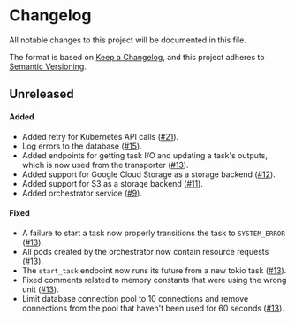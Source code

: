 # Changelog

All notable changes to this project will be documented in this file.

The format is based on [Keep a Changelog](https://keepachangelog.com/en/1.1.0/),
and this project adheres to [Semantic Versioning](https://semver.org/spec/v2.0.0.html).

## Unreleased

#### Added

* Added retry for Kubernetes API calls ([#21](https://github.com/stjude-rust-labs/planetary/pull/21)).
* Log errors to the database ([#15](https://github.com/stjude-rust-labs/planetary/pull/15)).
* Added endpoints for getting task I/O and updating a task's outputs, which is
  now used from the transporter ([#13](https://github.com/stjude-rust-labs/planetary/pull/13)).
* Added support for Google Cloud Storage as a storage backend ([#12](https://github.com/stjude-rust-labs/planetary/pull/12)).
* Added support for S3 as a storage backend ([#11](https://github.com/stjude-rust-labs/planetary/pull/11)).
* Added orchestrator service ([#9](https://github.com/stjude-rust-labs/planetary/pull/9)).

#### Fixed

* A failure to start a task now properly transitions the task to
  `SYSTEM_ERROR` ([#13](https://github.com/stjude-rust-labs/planetary/pull/13)).
* All pods created by the orchestrator now contain resource requests ([#13](https://github.com/stjude-rust-labs/planetary/pull/13)).
* The `start_task` endpoint now runs its future from a new tokio task ([#13](https://github.com/stjude-rust-labs/planetary/pull/13)).
* Fixed comments related to memory constants that were using the wrong unit ([#13](https://github.com/stjude-rust-labs/planetary/pull/13)).
* Limit database connection pool to 10 connections and remove connections from
  the pool that haven't been used for 60 seconds ([#13](https://github.com/stjude-rust-labs/planetary/pull/13)).
